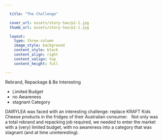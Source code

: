 ```yaml
---

  title: "The Challenge"

  cover_url: assets/story-two/p1-1.jpg
  thumb_url: assets/story-two/p1-1.jpg

  layout:
    type: three-column
    image_style: background
    content_style: black
    content_align: right
    content_valign: top
    content_height: full

---
```


Rebrand, Repackage & Be Interesting

- Limited Budget
- no Awareness
- stagnant Category

DAIRYLEA was faced with an interesting challenge: replace KRAFT Kids Cheese products in the fridges of their Australian consumer.
 
Not only was a total rebrand and repacking job required, we needed to enter the market with a (very) limited budget, with no awareness into a category that was stagnant (and at time uninteresting).
